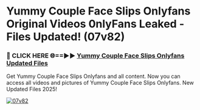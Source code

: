 # Yummy Couple Face Slips Onlyfans Original Videos 0nlyFans Leaked - Files Updated! (07v82)

<h3>🔴 CLICK HERE 🌐==►► <a href="https://tinyurl.com/brd5kh86" rel="nofollow">Yummy Couple Face Slips Onlyfans Updated Files</a></h3>

Get Yummy Couple Face Slips Onlyfans and all content. Now you can access all videos and pictures of Yummy Couple Face Slips Onlyfans. New Updated Files 2025!

[![07v82](https://i.imgur.com/K7sEzmb.gif)](https://tinyurl.com/brd5kh86)
